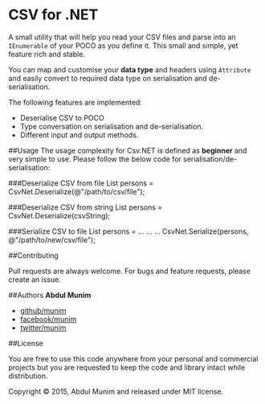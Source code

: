 # CSV for .NET
A small utility that will help you read your CSV files and parse into an `IEnumerable` of your POCO as you define it. This small and simple, yet feature rich and stable.

You can map and customise your **data type** and headers using `Attribute` and easily convert to required data type on serialisation and de-serialisation.

The following features are implemented:

 - Deserialise CSV to POCO
 - Type conversation on serialisation and de-serialisation.
 - Different input and output methods.

##Usage
The usage complexity for Csv.NET is defined as **beginner** and very simple to use. Please follow the below code for serialisation/de-serialisation:

###Deserialize CSV from file
    List<Person> persons = CsvNet.Deserialize<Person>(@"/path/to/csv/file");
  
###Deserialize CSV from string
    List<Person> persons = CsvNet.Deserialize<Person>(csvString);
    
###Serialize CSV to file
    List<Person> persons = ...
    ...
    ...
    CsvNet.Serialize(persons, @"/path/to/new/csv/file");

##Contributing

Pull requests are always welcome. For bugs and feature requests, please create an issue.

##Authors
**Abdul Munim**

- [github/munim](https://github.com/munim)
- [facebook/munim](https://fb.com/munim)
- [twitter/munim](https://twitter.com/munim)

##License

You are free to use this code anywhere from your personal and commercial projects but you are requested to keep the code and library intact while distribution.

Copyright © 2015, Abdul Munim and released under MIT license.

